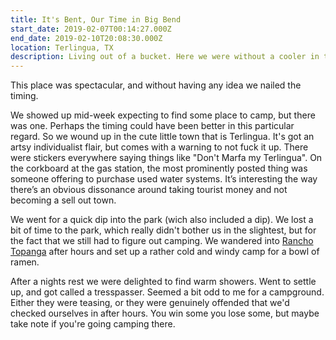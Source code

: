 ```yaml
---
title: It's Bent, Our Time in Big Bend
start_date: 2019-02-07T00:14:27.000Z
end_date: 2019-02-10T20:08:30.000Z
location: Terlingua, TX
description: Living out of a bucket. Here we were without a cooler in the back country camping of Big Bend.
---
```


This place was spectacular, and without having any idea we nailed the timing.

We showed up mid-week expecting to find some place to camp, but there was one.
Perhaps the timing could have been better in this particular regard. So we wound
up in the cute little town that is Terlingua. It's got an artsy individualist
flair, but comes with a warning to not fuck it up. There were stickers
everywhere saying things like "Don't Marfa my Terlingua". On the corkboard at
the gas station, the most prominently posted thing was someone offering to
purchase used water systems. It’s interesting the way there’s an obvious dissonance around taking tourist money and not becoming a sell out town.

We went for a quick dip into the park (wich also included a dip). We lost a bit
of time to the park, which really didn't bother us in the slightest, but for the
fact that we still had to figure out camping. We wandered into [Rancho
Topanga](http://www.ranchotopanga.com/) after hours and set up a rather cold and
windy camp for a bowl of ramen.

After a nights rest we were delighted to find warm showers. Went to settle up,
and got called a tresspasser. Seemed a bit odd to me for a campground. Either
they were teasing, or they were genuinely offended that we'd checked ourselves
in after hours. You win some you lose some, but maybe take note if you're going
camping there.

